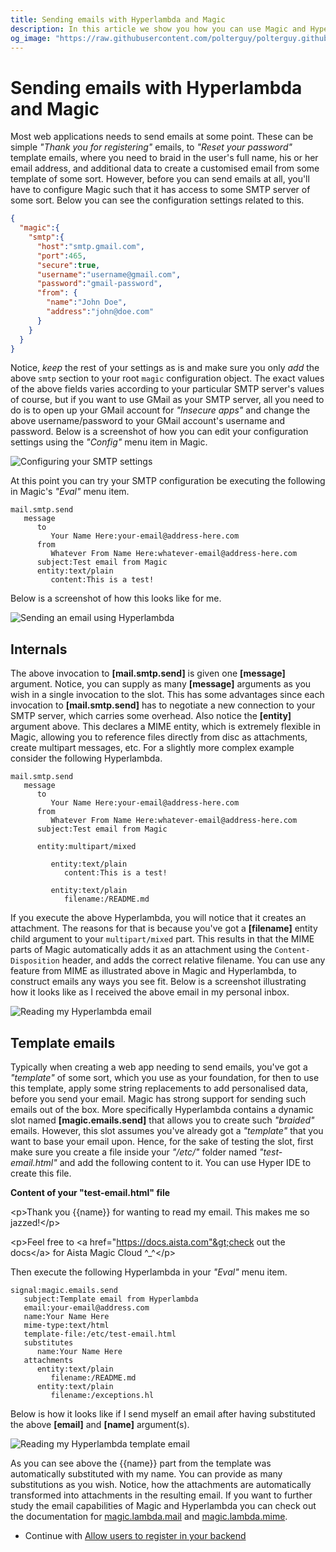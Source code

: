 ```yaml
---
title: Sending emails with Hyperlambda and Magic
description: In this article we show you how you can use Magic and Hyperlambda to send emails, and how you can configure Magic to use an SMTP server of your chosing.
og_image: "https://raw.githubusercontent.com/polterguy/polterguy.github.io/master/images/og-send-email.jpg"
---
```


# Sending emails with Hyperlambda and Magic

Most web applications needs to send emails at some point. These can be simple _"Thank you for registering"_ emails,
to _"Reset your password"_ template emails, where you need to braid in the user's full name, his or her email address,
and additional data to create a customised email from some template of some sort. However, before you can send emails
at all, you'll have to configure Magic such that it has access to some SMTP server of some sort. Below you can see
the configuration settings related to this.

```json
{
  "magic":{
    "smtp":{
      "host":"smtp.gmail.com",
      "port":465,
      "secure":true,
      "username":"username@gmail.com",
      "password":"gmail-password",
      "from": {
        "name":"John Doe",
        "address":"john@doe.com"
      }
    }
  }
}
```

Notice, _keep_ the rest of your settings as is and make sure you only _add_ the above `smtp` section to your root
`magic` configuration object. The exact values of the above fields varies according to your particular SMTP server's
values of course, but if you want to use GMail as your SMTP server, all you need to do is to open up your GMail account
for _"Insecure apps"_ and change the above username/password to your GMail account's username and password. Below is a
screenshot of how you can edit your configuration settings using the _"Config"_ menu item in Magic.

![Configuring your SMTP settings](https://raw.githubusercontent.com/polterguy/polterguy.github.io/master/images/configuring-smtp.jpg)

At this point you can try your SMTP configuration be executing the following in Magic's _"Eval"_ menu item.

```
mail.smtp.send
   message
      to
         Your Name Here:your-email@address-here.com
      from
         Whatever From Name Here:whatever-email@address-here.com
      subject:Test email from Magic
      entity:text/plain
         content:This is a test!
```

Below is a screenshot of how this looks like for me.

![Sending an email using Hyperlambda](https://raw.githubusercontent.com/polterguy/polterguy.github.io/master/images/sending-email-from-hyperlambda.jpg)

## Internals

The above invocation to **[mail.smtp.send]** is given one **[message]** argument. Notice, you can supply as
many **[message]** arguments as you wish in a single invocation to the slot. This has some advantages since
each invocation to **[mail.smtp.send]** has to negotiate a new connection to your SMTP server, which carries
some overhead. Also notice the **[entity]** argument above. This declares a MIME entity, which is extremely
flexible in Magic, allowing you to reference files directly from disc as attachments, create multipart messages,
etc. For a slightly more complex example consider the following Hyperlambda.

```
mail.smtp.send
   message
      to
         Your Name Here:your-email@address-here.com
      from
         Whatever From Name Here:whatever-email@address-here.com
      subject:Test email from Magic

      entity:multipart/mixed

         entity:text/plain
            content:This is a test!

         entity:text/plain
            filename:/README.md
```

If you execute the above Hyperlambda, you will notice that it creates an attachment. The reasons for that
is because you've got a **[filename]** entity child argument to your `multipart/mixed` part. This results
in that the MIME parts of Magic automatically adds it as an attachment using the `Content-Disposition` header,
and adds the correct relative filename. You can use any feature from MIME as illustrated above in Magic and
Hyperlambda, to construct emails any ways you see fit. Below is a screenshot illustrating how it looks like
as I received the above email in my personal inbox.

![Reading my Hyperlambda email](https://raw.githubusercontent.com/polterguy/polterguy.github.io/master/images/gmail-email.jpg)

## Template emails

Typically when creating a web app needing to send emails, you've got a _"template"_ of some sort, which you
use as your foundation, for then to use this template, apply some string replacements to add personalised data,
before you send your email. Magic has strong support for sending such emails out of the box. More specifically
Hyperlambda contains a dynamic slot named **[magic.emails.send]** that allows you to create such _"braided"_
emails. However, this slot assumes you've already got a _"template"_ that you want to base your email
upon. Hence, for the sake of testing the slot, first make sure you create a file inside your _"/etc/"_ folder
named _"test-email.html"_ and add the following content to it. You can use Hyper IDE to create this file.

**Content of your "test-email.html" file**

&lt;p&gt;Thank you &#123;&#123;name&#125;&#125; for wanting to read my email. This makes me so jazzed!&lt;/p&gt;

&lt;p&gt;Feel free to &lt;a href="https://docs.aista.com"&gt;check out the docs&lt;/a&gt; for Aista Magic Cloud ^_^&lt;/p&gt;


Then execute the following Hyperlambda in your _"Eval"_ menu item.

```
signal:magic.emails.send
   subject:Template email from Hyperlambda
   email:your-email@address.com
   name:Your Name Here
   mime-type:text/html
   template-file:/etc/test-email.html
   substitutes
      name:Your Name Here
   attachments
      entity:text/plain
         filename:/README.md
      entity:text/plain
         filename:/exceptions.hl
```

Below is how it looks like if I send myself an email after having substituted the above **[email]** and **[name]**
argument(s).

![Reading my Hyperlambda template email](https://raw.githubusercontent.com/polterguy/polterguy.github.io/master/images/gmail-template-email.jpg)

As you can see above the &#123;&#123;name&#125;&#125; part from the template was automatically substituted
with my name. You can provide as many substitutions as you wish. Notice, how the attachments are automatically
transformed into attachments in the resulting email. If you want to further study the email capabilities of
Magic and Hyperlambda you can check out the documentation for [magic.lambda.mail](/documentation/magic.lambda.mail/)
and [magic.lambda.mime](/documentation/magic.lambda.mime/).

* Continue with [Allow users to register in your backend](/tutorials/registering/)
